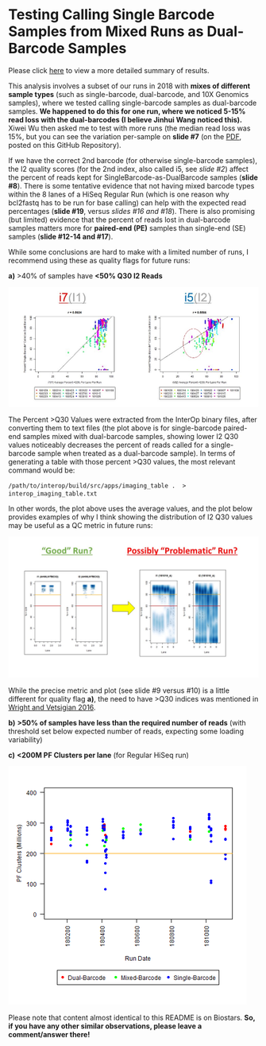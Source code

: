 # Testing Calling Single Barcode Samples from Mixed Runs as Dual-Barcode Samples

Please click [here](https://github.com/COHIGC/SingleBarcode-as-DualBarcode/blob/master/cwarden_SingleBarcode_as_DualBarcode_Public.pdf) to view a more detailed summary of results.

This analysis involves a subset of our runs in 2018 with **mixes of different sample types** (such as single-barcode, dual-barcode, and 10X Genomics samples), where we tested calling single-barcode samples as dual-barcode samples.  **We happened to do this for one run, where we noticed 5-15% read loss with the dual-barcodes (I believe Jinhui Wang noticed this).**  Xiwei Wu then asked me to test with more runs (the median read loss was 15%, but you can see the variation per-sample on **slide #7** (on the [PDF](https://github.com/COHIGC/SingleBarcode-as-DualBarcode/blob/master/cwarden_SingleBarcode_as_DualBarcode_Public.pdf), posted on this GitHub Repository).

If we have the correct 2nd barcode (for otherwise single-barcode samples), the I2 quality scores (for the 2nd index, also called i5, see *slide #2*) affect the percent of reads kept for SingleBarcode-as-DualBarcode samples (**slide #8**).  There is some tentative evidence that not having mixed barcode types within the 8 lanes of a HiSeq Regular Run (which is one reason why bcl2fastq has to be run for base calling) can help with the expected read percentages (**slide #19**, versus *slides #16 and #18*).   There is also promising (but limited) evidence that the percent of reads lost in dual-barcode samples matters more for **paired-end (PE)** samples than single-end (SE) samples (**slide #12-14 and #17**).

While some conclusions are hard to make with a limited number of runs, I recommend using these as quality flags for future runs:

**a)**	>40% of samples have **<50% Q30 I2 Reads**
 
![alt text](Biostars_Fig1.JPG "Drop in I2 >Q30 Causes Read Loss")
 
The Percent >Q30 Values were extracted from the InterOp binary files, after converting them to text files (the plot above is for single-barcode paired-end samples mixed with dual-barcode samples, showing lower I2 Q30 values noticeably decreases the percent of reads called for a single-barcode sample when treated as a dual-barcode sample).  In terms of generating a table with those percent >Q30 values, the most relevant command would be:

```
/path/to/interop/build/src/apps/imaging_table .  > interop_imaging_table.txt
```

In other words, the plot above uses the average values, and the plot below provides examples of why I think showing the distribution of I2 Q30 values may be useful as a QC metric in future runs:  

![alt text](Percent_Index_Q30_By-Tile.JPG "Plot above is for average value, representing substantial shift in distribution")

While the precise metric and plot (see slide #9 versus #10) is a little different for quality flag **a)**, the need to have >Q30 indices was mentioned in [Wright and Vetsigian 2016](https://bmcgenomics.biomedcentral.com/articles/10.1186/s12864-016-3217-x).

**b)** **>50% of samples have less than the required number of reads** (with threshold set below expected number of reads, expecting some loading variability)

**c)** **<200M PF Clusters per lane** (for Regular HiSeq run)

![alt text](total_reads_per_lane_RegularRun.png "Total Reads (in Millions) Per-Lane for HiSeq 2500 Regular Run")

Please note that content almost identical to this README is on Biostars. **So, if you have any other similar observations, please leave a comment/answer there!**
